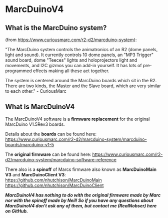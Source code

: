 # MarcDuinoV4

## What is the MarcDuino system?
(from https://www.curiousmarc.com/r2-d2/marcduino-system):

"The MarcDuino system controls the animatronics of an R2 (dome panels, light and sound). It currently controls 10 dome panels, an "MP3 Trigger" sound board, dome "Teeces" lights and holoprojectors light and movements, and I2C gizmos you can add-in yourself. It has lots of pre-programmed effects making all these act together.

The system is centered around the MarcDuino boards which sit in the R2. There are two kinds, the Master and the Slave board, which are very similar to each other." - CuriousMarc
## What is MarcDuinoV4
The MarcDuinoV4 software is a **firmware replacement** for the original MarcDuino V1.5Rev3 boards. 

Details about the **boards** can be found here:
https://www.curiousmarc.com/r2-d2/marcduino-system/marcduino-boards/marcduino-v1-5

The **original firmware** can be found here:
https://www.curiousmarc.com/r2-d2/marcduino-system/marcduino-software-reference

There also is a **spinoff** of Marcs firmware also known as **MarcDuinoMain V3** and **MarcDuinoClient V3**:
https://github.com/nhutchison/MarcDuinoMain
https://github.com/nhutchison/MarcDuinoClient

***MarcDuinoV4 has nothing to do with the original firmware made by Marc nor with the spinoff made by Neil! So if you have any questions about MarcDuinoV4 don't ask any of them, but contact me (**RealNobser**) here on GitHub.***


<!--stackedit_data:
eyJoaXN0b3J5IjpbLTIxOTczOTIxOF19
-->